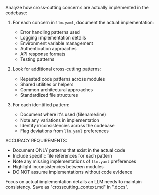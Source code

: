 Analyze how cross-cutting concerns are actually implemented in the codebase:

1. For each concern in `llm.yaml`, document the actual implementation:
   - Error handling patterns used
   - Logging implementation details
   - Environment variable management
   - Authentication approaches
   - API response formats
   - Testing patterns

2. Look for additional cross-cutting patterns:
   - Repeated code patterns across modules
   - Shared utilities or helpers
   - Common architectural approaches
   - Standardized file structures

3. For each identified pattern:
   - Document where it's used (filename:line)
   - Note any variations in implementation
   - Identify inconsistencies across the codebase
   - Flag deviations from `llm.yaml` preferences

ACCURACY REQUIREMENTS:
- Document ONLY patterns that exist in the actual code
- Include specific file references for each pattern
- Note any missing implementations of `llm.yaml` preferences
- Highlight inconsistencies between modules
- DO NOT assume implementations without code evidence

Focus on actual implementation details an LLM needs to maintain consistency.
Save as "crosscutting_context.md" in ".docs". 